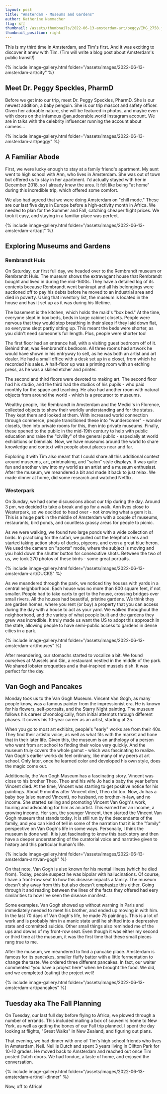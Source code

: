 ```yaml
---
layout: post
title: "Amsterdam - Museums and Gardens"
author: Katherine Nammacher
flag: 🇳🇱
thumbnail: /assets/thumbnails/2022-06-13-amsterdam-art/peggy/IMG_2758.jpg
thumbnail_position: right
---
```


This is my third time in Amsterdam, and Tim's first. And it was exciting to discover it anew with Tim. (Tim will write a blog post about Amsterdam's public transit!)

{% include image-gallery.html folder="/assets/images/2022-06-13-amsterdam-art/city" %}

## Meet Dr. Peggy Speckles, PharmD
Before we get into our trip, meet Dr. Peggy Speckles, PharmD. She is our newest addition, a baby penguin. She is our trip mascot and safety officer. Given her adorable nature, she will be featured in photos, and maybe even with doors on the infamous @an.adoorable.world Instagram account. We are in talks with the celebrity influencer running the account about cameos... 

{% include image-gallery.html folder="/assets/images/2022-06-13-amsterdam-art/peggy" %}

## A Familiar Abode
First, we were lucky enough to stay at a family friend's apartment. My aunt went to high school with Ann, who lives in Amsterdam. She was out of town but offered us to stay in her apartment. I'd actually stayed with her in December 2018, so I already knew the area. It felt like being "at home" during this incredible trip, which offered some comfort.

We also had agreed that we were doing Amsterdam on "chill mode." These are our last five days in Europe before a high-activity month in Africa. We needed to plan for the Summer and Fall, catching cheaper flight prices. We took it easy, and staying in a familiar place was perfect.

{% include image-gallery.html folder="/assets/images/2022-06-13-amsterdam-art/apt" %}

## Exploring Museums and Gardens

### Rembrandt Huis
On Saturday, our first full day, we headed over to the Rembrandt museum or Rembrandt Huis. The museum shows the extravagant house that Rembrandt bought and lived in during the mid-1600s. They have a detailed log of its contents because Rembrandt went bankrupt and all his belongings were auctioned off to pay his debts before he moved to an industrial area and died in poverty. Using that inventory list, the museum is located in the house and has it set up as it was during his lifetime. 

The basement is the kitchen, which holds the maid's "box bed." At the time, everyone slept in box beds, beds in large cabinet closets. People were nervous that they would stop breathing in their sleep if they laid down flat, so everyone slept partly sitting up. This meant the beds were shorter, as you didn't need someone's full length. Plus, people were shorter too!

The first floor had an entrance hall, with a visiting guest bedroom off of it. Behind that, was Rembrandt's bedroom. All three rooms had artwork he would have shown in his entryway to sell, as he was both an artist and art dealer. He had a small office with a desk set up in a closet, from which he recorded his sales. A half-floor up was a printing room with an etching press, as he was a skilled etcher and printer. 

The second and third floors were devoted to making art. The second floor had his studio, and the third had the studios of his pupils - who paid monthly for the space and teaching. He also had another room with natural objects from around the world - which is a precursor to museums. 

Wealthy people, like Rembrandt in Amsterdam and the Medici's in Florence, collected objects to show their worldly understanding and for the status. They kept them and looked at them. With increased world connection through commerce, people transitioned these into "wundercomer" - wonder closets, then into private rooms for this, then into private museums. Finally, these opened to the public in the mid-19th century to help with public education and raise the "civility" of the general public - especially at world exhibitions or biennials. Now, we have museums around the world to share knowledge and context with people about places near and far. 

Exploring it with Tim also meant that I could share all this additional context around museums, art, printmaking, and "salon" style displays. It was quite fun and another view into my world as an artist and a museum enthusiast. After the museum, we meandered a bit and made it back to just relax. We made dinner at home, did some research and watched Netflix.

### Westerpark

On Sunday, we had some discussions about our trip during the day. Around 3 pm, we decided to take a break and go for a walk. Ann lives close to Westerpark, so we decided to head over - not knowing what a gem it is. This is a huge park in the middle of Amsterdam with a couple of museums, restaurants, bird ponds, and countless grassy areas for people to picnic.

As we were walking, we found two large ponds with a wide collection of birds. In practicing for the safari, we pulled out the telephoto lens and started taking action shots of ducks, pigeons, and even a great blue heron. We used the camera on "sports" mode, where the subject is moving and you hold down the shutter button for consecutive shots. Between the two of us, we took 270 photos of these birds - some great portraits.

{% include image-gallery.html folder="/assets/images/2022-06-13-amsterdam-art/DUCKS" %}

As we meandered through the park, we noticed tiny houses with yards in a central neighborhood. Each house was no more than 800 square feet, if not smaller. People had to take carts to get to the house, crossing bridges over small rivers. All the houses had beautiful, pristine gardens. We think they are garden homes, where you rent (or buy) a property that you can access during the day with a house to act as your yard. We walked throughout the neighborhood, and the variety of what people built and the gardens they grew was incredible. It truly made us want the US to adopt this approach in the state, allowing people to have semi-public access to gardens in dense cities in a park.

{% include image-gallery.html folder="/assets/images/2022-06-13-amsterdam-art/houses" %}

After meandering, our stomachs started to vocalize a bit. We found ourselves at Mussels and Gin, a restaurant nestled in the middle of the park. We shared lobster croquettes and a thai-inspired mussels dish. It was perfect for the day.

## Van Gogh and Pancakes
Monday took us to the Van Gogh Museum. Vincent Van Gogh, as many people know, was a famous painter from the impressionist era. He is known for his flowers, self-portraits, and the Starry Night painting. The museum follows his career chronologically, from initial attempts through different phases. It covers his 10-year career as an artist, starting at 25. 

When you go to most art exhibits, people's "early" works are from their 40s. They find their artistic voice, as well as what fits with the market and hone that in their later life. Given this, the museum is an anthology of a person who went from art school to finding their voice very quickly. And the museum truly covers the whole gamut - which was fascinating to realize. Van Gogh's earlier works do feel ordinary, like many of my peers at art school. Only later, once he learned color and developed his own style, does the magic come out. 

Additionally, the Van Gogh Museum has a fascinating story. Vincent was close to his brother Theo. Theo and his wife Jo had a baby the year before Vincent died. At the time, Vincent was starting to get positive notice for his paintings. About 9 months after Vincent died, Theo did too. Now, Jo has a baby boy (also named Vincent), no husband, no brother-in-law, and no income. She started selling and promoting Vincent Van Gogh's work, touring and advocating for him as an artist. This earned her an income, a growing income. Her son, the younger Vincent, then started the Vincent Van Gogh museum that stands today. It is still run by the descendants of the family, and you can kind of tell in some of the narration that it is the "family" perspective on Van Gogh's life in some ways. Personally, I think the museum is done well. It is just fascinating to know this back story and then have a deeper understanding of the curatorial voice and narrative given to history and this particular human's life.

{% include image-gallery.html folder="/assets/images/2022-06-13-amsterdam-art/van-gogh" %}

On that note, Van Gogh is also known for his mental illness (which he died from). Today, people suspect he was bipolar with hallucinations. Of course, I have a front-row seat to how this disease impacts a family. The museum doesn't shy away from this but also doesn't emphasize this either. Going through it and reading between the lines of the facts they offered had eery similarities to how I've seen the disease manifest. 

Some examples. Van Gogh showed up without warning in Paris and immediately needed to meet his brother, and ended up moving in with him. In the last 70 days of Van Gogh's life, he made 75 paintings. This is a lot of work and is probably him in a manic state until he shifted into a depressive state and committed suicide. Other small things also reminded me of the ups and downs of my front-row seat. Even though it was either my second or third time at the museum, it was the first time that these small pieces rang true to me. 

After the museum, we meandered to find a pancake place. Amsterdam is famous for its pancakes, smaller fluffy batter with a little fermentation to change the taste. We ordered three different pancakes. In fact, our waiter commented "you have a project here" when he brought the food. We did, and we completed (eating) the project well!

{% include image-gallery.html folder="/assets/images/2022-06-13-amsterdam-art/pancakes" %}


## Tuesday aka The Fall Planning
On Tuesday, our last full day before flying to Africa, we plowed through a number of errands. This included mailing a box of souvenirs home to New York, as well as getting the bones of our Fall trip planned. I spent the day looking at flights, "Great Walks" in New Zealand, and figuring out plans. 

That evening, we had dinner with one of Tim's high school friends who lives in Amsterdam, Neil. Neil is Dutch and spent 3 years living in Clifton Park for 10-12 grades. He moved back to Amsterdam and reached out once Tim posted Dutch doors. We had fondue, a taste of home, and enjoyed the conversation.

{% include image-gallery.html folder="/assets/images/2022-06-13-amsterdam-art/neil-dinner" %}

Now, off to Africa!